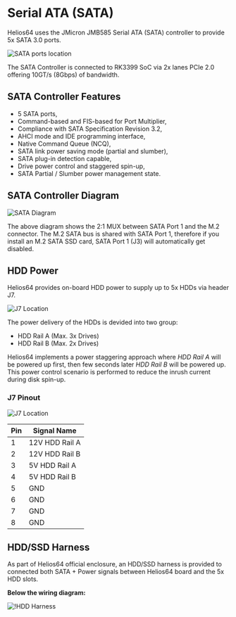 # Serial ATA (SATA)

Helios64 uses the JMicron JMB585 Serial ATA (SATA) controller to provide 5x SATA 3.0 ports.

![SATA ports location](/helios64/img/sata/sata.jpg)

The SATA Controller is connected to RK3399 SoC via 2x lanes PCIe 2.0 offering 10GT/s (8Gbps) of bandwidth.

## SATA Controller Features

- 5 SATA ports,
- Command-based and FIS-based for Port Multiplier,
- Compliance with SATA Specification Revision 3.2,
- AHCI mode and IDE programming interface,
- Native Command Queue (NCQ),
- SATA link power saving mode (partial and slumber),
- SATA plug-in detection capable,
- Drive power control and staggered spin-up,
- SATA Partial / Slumber power management state.

## SATA Controller Diagram

![SATA Diagram](/helios64/img/sata/sata_diagram.jpg)

The above diagram shows the 2:1 MUX between SATA Port 1 and the M.2 connector. The M.2 SATA bus is shared with SATA Port 1, therefore if you install an M.2 SATA SSD card, SATA Port 1 (J3) will automatically get disabled.

## HDD Power

Helios64 provides on-board HDD power to supply up to 5x HDDs via header J7.

![J7 Location](/helios64/img/sata/j7.jpg)

The power delivery of the HDDs is devided into two group:

* HDD Rail A (Max. 3x Drives)
* HDD Rail B (Max. 2x Drives)

Helios64 implements a power staggering approach where *HDD Rail A* will be powered up first, then few seconds later *HDD Rail B* will be powered up. This power control scenario is performed to reduce the inrush current during disk spin-up.

### J7 Pinout

![J7 Location](/helios64/img/sata/j7_pinout.jpg)

| Pin | Signal Name |
|-----|-------------|
| 1 | 12V HDD Rail A |
| 2 | 12V HDD Rail B |
| 3 | 5V HDD Rail A |
| 4 | 5V HDD Rail B |
| 5 | GND |
| 6 | GND |
| 7 | GND |
| 8 | GND |


## HDD/SSD Harness

As part of Helios64 official enclosure, an HDD/SSD harness is provided to connected both SATA + Power signals between Helios64 board and the 5x HDD slots.

**Below the wiring diagram:**

![!HDD Harness](/helios64/img/sata/hdd_harness.png)
